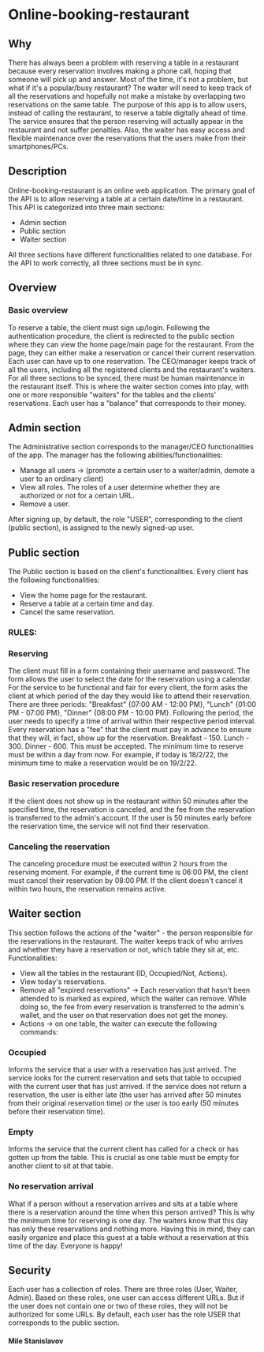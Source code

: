 # Online-booking-restaurant

## Why

There has always been a problem with reserving a table in a restaurant because every reservation involves making a phone call, hoping that someone will pick up and answer. Most of the time, it's not a problem, but what if it's a popular/busy restaurant? The waiter will need to keep track of all the reservations and hopefully not make a mistake by overlapping two reservations on the same table. The purpose of this app is to allow users, instead of calling the restaurant, to reserve a table digitally ahead of time. The service ensures that the person reserving will actually appear in the restaurant and not suffer penalties. Also, the waiter has easy access and flexible maintenance over the reservations that the users make from their smartphones/PCs.

## Description

Online-booking-restaurant is an online web application. The primary goal of the API is to allow reserving a table at a certain date/time in a restaurant.
This API is categorized into three main sections:

- Admin section
- Public section
- Waiter section

All three sections have different functionalities related to one database.
For the API to work correctly, all three sections must be in sync.

## Overview

### Basic overview

To reserve a table, the client must sign up/login. Following the authentication procedure, the client is redirected to the public section where they can view the home page/main page for the restaurant. From the page, they can either make a reservation or cancel their current reservation. Each user can have up to one reservation.
The CEO/manager keeps track of all the users, including all the registered clients and the restaurant's waiters.
For all three sections to be synced, there must be human maintenance in the restaurant itself. This is where the waiter section comes into play, with one or more responsible "waiters" for the tables and the clients' reservations.
Each user has a "balance" that corresponds to their money.

## Admin section

The Administrative section corresponds to the manager/CEO functionalities of the app.
The manager has the following abilities/functionalities:

- Manage all users -> (promote a certain user to a waiter/admin, demote a user to an ordinary client)
- View all roles. The roles of a user determine whether they are authorized or not for a certain URL.
- Remove a user.

After signing up, by default, the role "USER", corresponding to the client (public section), is assigned to the newly signed-up user.

## Public section

The Public section is based on the client's functionalities. Every client has the following functionalities:

- View the home page for the restaurant.
- Reserve a table at a certain time and day.
- Cancel the same reservation.

### RULES:

### Reserving

The client must fill in a form containing their username and password. The form allows the user to select the date for the reservation using a calendar. For the service to be functional and fair for every client, the form asks the client at which period of the day they would like to attend their reservation. There are three periods: "Breakfast" {07:00 AM - 12:00 PM}, "Lunch" {01:00 PM - 07:00 PM}, "Dinner" {08:00 PM - 10:00 PM}. Following the period, the user needs to specify a time of arrival within their respective period interval. Every reservation has a "fee" that the client must pay in advance to ensure that they will, in fact, show up for the reservation. Breakfast - 150. Lunch - 300. Dinner - 600. This must be accepted. The minimum time to reserve must be within a day from now. For example, if today is 18/2/22, the minimum time to make a reservation would be on 19/2/22.

### Basic reservation procedure

If the client does not show up in the restaurant within 50 minutes after the specified time, the reservation is canceled, and the fee from the reservation is transferred to the admin's account. If the user is 50 minutes early before the reservation time, the service will not find their reservation.

### Canceling the reservation

The canceling procedure must be executed within 2 hours from the reserving moment. For example, if the current time is 06:00 PM, the client must cancel their reservation by 08:00 PM. If the client doesn't cancel it within two hours, the reservation remains active.

## Waiter section

This section follows the actions of the "waiter" - the person responsible for the reservations in the restaurant.
The waiter keeps track of who arrives and whether they have a reservation or not, which table they sit at, etc.
Functionalities:

- View all the tables in the restaurant (ID, Occupied/Not, Actions).
- View today's reservations.
- Remove all "expired reservations" -> Each reservation that hasn't been attended to is marked as expired, which the waiter can remove. While doing so, the fee from every reservation is transferred to the admin's wallet, and the user on that reservation does not get the money.
- Actions -> on one table, the waiter can execute the following commands:

### Occupied

Informs the service that a user with a reservation has just arrived. The service looks for the current reservation and sets that table to occupied with the current user that has just arrived. If the service does not return a reservation, the user is either late (the user has arrived after 50 minutes from their original reservation time) or the user is too early (50 minutes before their reservation time).

### Empty

Informs the service that the current client has called for a check or has gotten up from the table. This is crucial as one table must be empty for another client to sit at that table.

### No reservation arrival

What if a person without a reservation arrives and sits at a table where there is a reservation around the time when this person arrived? This is why the minimum time for reserving is one day. The waiters know that this day has only these reservations and nothing more. Having this in mind, they can easily organize and place this guest at a table without a reservation at this time of the day. Everyone is happy!

## Security

Each user has a collection of roles.
There are three roles (User, Waiter, Admin).
Based on these roles, one user can access different URLs.
But if the user does not contain one or two of these roles, they will not be authorized for some URLs.
By default, each user has the role USER that corresponds to the public section.

#### Mile Stanislavov
